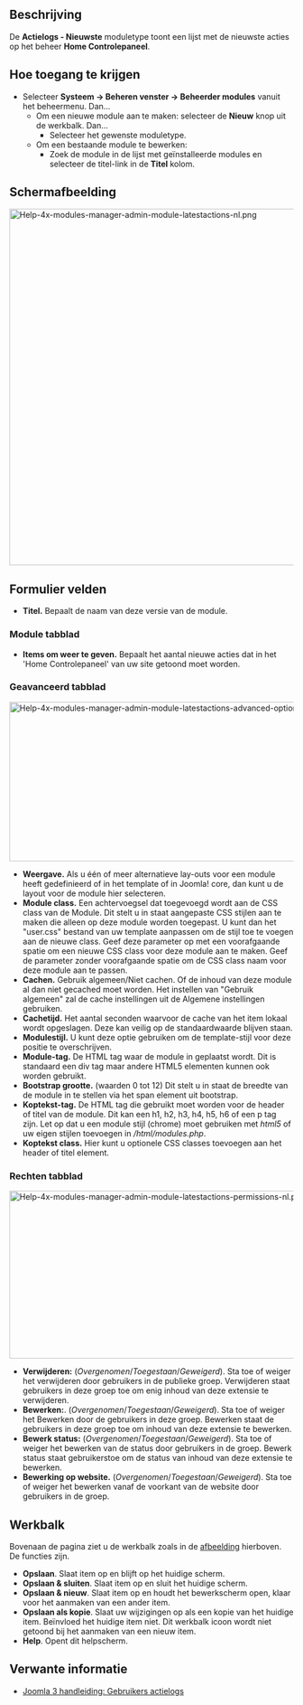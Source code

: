 <!-- Filename: Help4.x:Admin_Modules:_Action_Logs_-_Latest / Display title: Beheer modules: Actielog - Nieuwste -->

## Beschrijving

De **Actielogs - Nieuwste** moduletype toont een lijst met de nieuwste
acties op het beheer **Home Controlepaneel**.

## Hoe toegang te krijgen

- Selecteer **Systeem → Beheren venster → Beheerder modules**
  vanuit het beheermenu. Dan...
  - Om een nieuwe module aan te maken: selecteer de **Nieuw** knop uit
    de werkbalk. Dan...
    - Selecteer het gewenste moduletype.
  - Om een bestaande module te bewerken:
    - Zoek de module in de lijst met geïnstalleerde modules en selecteer
      de titel-link in de **Titel** kolom.

## Schermafbeelding

<img
src="https://docs.joomla.org/images/thumb/1/18/Help-4x-modules-manager-admin-module-latestactions-nl.png/800px-Help-4x-modules-manager-admin-module-latestactions-nl.png"
decoding="async"
srcset="https://docs.joomla.org/images/1/18/Help-4x-modules-manager-admin-module-latestactions-nl.png 1.5x"
data-file-width="1096" data-file-height="865" width="800" height="631"
alt="Help-4x-modules-manager-admin-module-latestactions-nl.png" />

## Formulier velden

- **Titel.** Bepaalt de naam van deze versie van de module.

### Module tabblad

- **Items om weer te geven.** Bepaalt het aantal nieuwe acties dat in
  het 'Home Controlepaneel' van uw site getoond moet worden.

### Geavanceerd tabblad

<img
src="https://docs.joomla.org/images/thumb/7/7d/Help-4x-modules-manager-admin-module-latestactions-advanced-options-nl.png/600px-Help-4x-modules-manager-admin-module-latestactions-advanced-options-nl.png"
decoding="async"
srcset="https://docs.joomla.org/images/thumb/7/7d/Help-4x-modules-manager-admin-module-latestactions-advanced-options-nl.png/900px-Help-4x-modules-manager-admin-module-latestactions-advanced-options-nl.png 1.5x, https://docs.joomla.org/images/thumb/7/7d/Help-4x-modules-manager-admin-module-latestactions-advanced-options-nl.png/1200px-Help-4x-modules-manager-admin-module-latestactions-advanced-options-nl.png 2x"
data-file-width="1202" data-file-height="564" width="600" height="282"
alt="Help-4x-modules-manager-admin-module-latestactions-advanced-options-nl.png" />

- **Weergave.** Als u één of meer alternatieve lay-outs voor een module
  heeft gedefinieerd of in het template of in Joomla! core, dan kunt u
  de layout voor de module hier selecteren.
- **Module class.** Een achtervoegsel dat toegevoegd wordt aan de CSS
  class van de Module. Dit stelt u in staat aangepaste CSS stijlen aan
  te maken die alleen op deze module worden toegepast. U kunt dan het
  "user.css" bestand van uw template aanpassen om de stijl toe te voegen
  aan de nieuwe class. Geef deze parameter op met een voorafgaande
  spatie om een nieuwe CSS class voor deze module aan te maken. Geef de
  parameter zonder voorafgaande spatie om de CSS class naam voor deze
  module aan te passen.
- **Cachen.** Gebruik algemeen/Niet cachen. Of de inhoud van deze module
  al dan niet gecached moet worden. Het instellen van "Gebruik algemeen"
  zal de cache instellingen uit de Algemene instellingen gebruiken.
- **Cachetijd.** Het aantal seconden waarvoor de cache van het item
  lokaal wordt opgeslagen. Deze kan veilig op de standaardwaarde blijven
  staan.
- **Modulestijl.** U kunt deze optie gebruiken om de template-stijl voor
  deze positie te overschrijven.
- **Module-tag.** De HTML tag waar de module in geplaatst wordt. Dit is
  standaard een div tag maar andere HTML5 elementen kunnen ook worden
  gebruikt.
- **Bootstrap grootte.** (waarden 0 tot 12) Dit stelt u in staat de
  breedte van de module in te stellen via het span element uit
  bootstrap.
- **Koptekst-tag.** De HTML tag die gebruikt moet worden voor de header
  of titel van de module. Dit kan een h1, h2, h3, h4, h5, h6 of een p
  tag zijn. Let op dat u een module stijl (chrome) moet gebruiken met
  *html5* of uw eigen stijlen toevoegen in */html/modules.php*.
- **Koptekst class.** Hier kunt u optionele CSS classes toevoegen aan
  het header of titel element.

### Rechten tabblad

<img
src="https://docs.joomla.org/images/thumb/e/ed/Help-4x-modules-manager-admin-module-latestactions-permissions-nl.png/600px-Help-4x-modules-manager-admin-module-latestactions-permissions-nl.png"
decoding="async"
srcset="https://docs.joomla.org/images/thumb/e/ed/Help-4x-modules-manager-admin-module-latestactions-permissions-nl.png/900px-Help-4x-modules-manager-admin-module-latestactions-permissions-nl.png 1.5x, https://docs.joomla.org/images/e/ed/Help-4x-modules-manager-admin-module-latestactions-permissions-nl.png 2x"
data-file-width="1102" data-file-height="545" width="600" height="297"
alt="Help-4x-modules-manager-admin-module-latestactions-permissions-nl.png" />

- **Verwijderen:** (*Overgenomen*/*Toegestaan*/*Geweigerd*). Sta toe of
  weiger het verwijderen door gebruikers in de publieke groep.
  Verwijderen staat gebruikers in deze groep toe om enig inhoud van deze
  extensie te verwijderen.
- **Bewerken:**. (*Overgenomen*/*Toegestaan*/*Geweigerd*). Sta toe of
  weiger het Bewerken door de gebruikers in deze groep. Bewerken staat
  de gebruikers in deze groep toe om inhoud van deze extensie te
  bewerken.
- **Bewerk status:** (*Overgenomen*/*Toegestaan*/*Geweigerd*). Sta toe
  of weiger het bewerken van de status door gebruikers in de groep.
  Bewerk status staat gebruikerstoe om de status van inhoud van deze
  extensie te bewerken.
- **Bewerking op website.** (*Overgenomen*/*Toegestaan*/*Geweigerd*).
  Sta toe of weiger het bewerken vanaf de voorkant van de website door
  gebruikers in de groep.

## Werkbalk

Bovenaan de pagina ziet u de werkbalk zoals in de
[afbeelding](#Schermafbeelding) hierboven. De functies zijn.

- **Opslaan**. Slaat item op en blijft op het huidige scherm.
- **Opslaan & sluiten**. Slaat item op en sluit het huidige scherm.
- **Opslaan & nieuw**. Slaat item op en houdt het bewerkscherm open,
  klaar voor het aanmaken van een ander item.
- **Opslaan als kopie**. Slaat uw wijzigingen op als een kopie van het
  huidige item. Beïnvloed het huidige item niet. Dit werkbalk icoon
  wordt niet getoond bij het aanmaken van een nieuw item.
- **Help**. Opent dit helpscherm.

## Verwante informatie

- [Joomla 3 handleiding: Gebruikers
  actielogs](https://docs.joomla.org/J3.x:User_Action_Logs/nl "J3.x:User Action Logs/nl")

